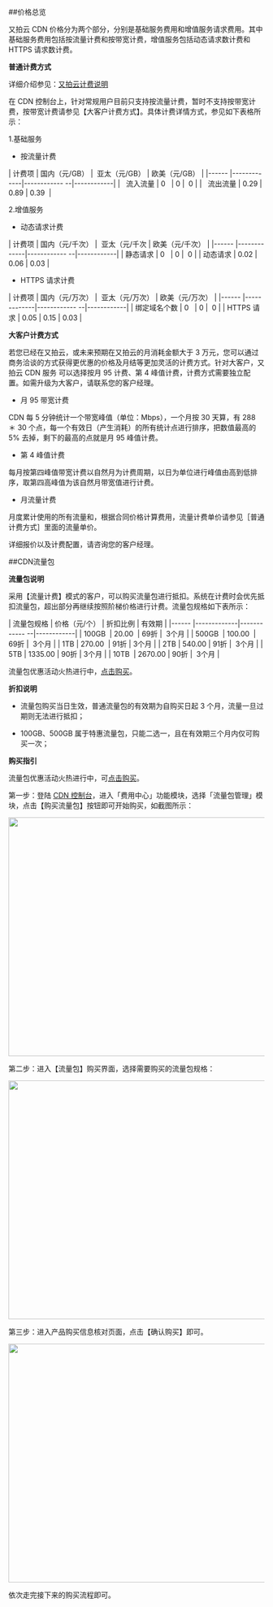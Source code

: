 ##价格总览

又拍云 CDN 价格分为两个部分，分别是基础服务费用和增值服务请求费用。其中基础服务费用包括按流量计费和按带宽计费，增值服务包括动态请求数计费和 HTTPS 请求数计费。

**普通计费方式**

详细介绍参见：[又拍云计费说明](https://www.upyun.com/price_instruction)

在 CDN 控制台上，针对常规用户目前只支持按流量计费，暂时不支持按带宽计费，按带宽计费请参见【大客户计费方式】。具体计费详情方式，参见如下表格所示：

1.基础服务

 - 按流量计费

| 计费项 | 国内（元/GB） |  亚太（元/GB） |   欧美（元/GB） | 
|------ |-------------|------------ --|------------|
|   流入流量 | 0    | 0 |  0  | 
|   流出流量 | 0.29 | 0.89 | 0.39    | 


2.增值服务

- 动态请求计费

| 计费项 | 国内（元/千次） |  亚太（元/千次 | 欧美（元/千次） | 
|------ |-------------|------------ --|------------|
| 静态请求 | 0    | 0 |  0  | 
| 动态请求 | 0.02 | 0.06 | 0.03 | 

- HTTPS 请求计费

| 计费项 | 国内（元/万次） |  亚太（元/万次） | 欧美（元/万次） | 
|------ |-------------|------------ --|------------|
| 绑定域名个数 | 0    | 0 |  0  | 
| HTTPS 请求 | 0.05 | 0.15 | 0.03  | 

**大客户计费方式**

若您已经在又拍云，或未来预期在又拍云的月消耗金额大于 3 万元，您可以通过商务洽谈的方式获得更优惠的价格及月结等更加灵活的计费方式。针对大客户，又拍云 CDN 服务 可以选择按月 95 计费、第 4 峰值计费，计费方式需要独立配置。如需升级为大客户，请联系您的客户经理。

 - 月 95 带宽计费

CDN 每 5 分钟统计一个带宽峰值（单位：Mbps），一个月按 30 天算，有 288 ＊ 30 个点，每一个有效日（产生消耗）的所有统计点进行排序，把数值最高的 5% 去掉，剩下的最高的点就是月 95 峰值计费。

- 第 4 峰值计费

每月按第四峰值带宽计费以自然月为计费周期，以日为单位进行峰值由高到低排序，取第四高峰值为该自然月带宽值进行计费。 

 - 月流量计费
 
月度累计使用的所有流量和，根据合同价格计算费用，流量计费单价请参见［普通计费方式］里面的流量单价。

详细报价以及计费配置，请咨询您的客户经理。

##CDN流量包

**流量包说明**

采用【流量计费】模式的客户，可以购买流量包进行抵扣。系统在计费时会优先抵扣流量包，超出部分再继续按照阶梯价格进行计费。流量包规格如下表所示：

| 流量包规格 | 价格（元/个） | 折扣比例 | 有效期 | 
|------ |-------------|------------ --|------------|
| 100GB  | 20.00   | 69折 |  3个月  | 
| 500GB  | 100.00   | 69折 |  3个月  | 
| 1TB  | 270.00  | 91折 | 3个月  | 
| 2TB | 540.00  | 91折 |  3个月  | 
| 5TB | 1335.00 | 90折 | 3个月  | 
| 10TB  | 2670.00 | 90折 |  3个月  | 

流量包优惠活动火热进行中，[点击购买](https://console.upyun.com/billing/resources/buy/)。

**折扣说明**

 - 流量包购买当日生效，普通流量包的有效期为自购买日起 3 个月，流量一旦过期则无法进行抵扣；
 
 - 100GB、500GB 属于特惠流量包，只能二选一，且在有效期三个月内仅可购买一次；
 
**购买指引**

流量包优惠活动火热进行中，可[点击购买](https://console.upyun.com/billing/resources/buy/)。

第一步：登陆 [CDN 控制台](https://console.upyun.com/login/)，进入「费用中心」功能模块，选择「流量包管理」模块，点击【购买流量包】按钮即可开始购买，如截图所示：

<img src="https://upyun-assets.b0.upaiyun.com/docs/cdn/buy/upyun-cdn-buy-resources.png" height="470" width="800" />

第二步：进入【流量包】购买界面，选择需要购买的流量包规格：

<img src="https://upyun-assets.b0.upaiyun.com/docs/cdn/buy/upyun-cdn-buy-resources2.png" height="470" width="800" />


第三步：进入产品购买信息核对页面，点击【确认购买】即可。

<img src="https://upyun-assets.b0.upaiyun.com/docs/cdn/buy/upyun-cdn-buy-resource3.png" height="470" width="800" />

依次走完接下来的购买流程即可。

